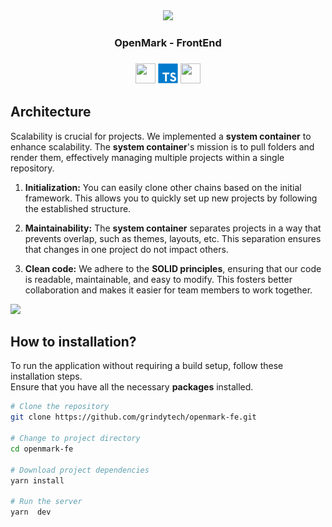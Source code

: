 <div>

  <div align="center">
    <a href="openmark.io" target="_blank" rel="noreferrer">
    <img src="https://res.cloudinary.com/synasapmob/image/upload/v1719391982/b3cfb2dc142230a65a44bc8e53894231.png" height="250" />
    </a>
  </div>

  <h3 align="center">OpenMark - FrontEnd<h3/>

  <div align="center">
    <img src="https://assets.vercel.com/image/upload/v1662130559/nextjs/Icon_light_background.png" width="32"height="32" />
    <img src="https://raw.githubusercontent.com/devicons/devicon/master/icons/typescript/typescript-original.svg" width="32"height="32" />
    <img src="https://encrypted-tbn0.gstatic.com/images?q=tbn:ANd9GcSiHG7TDP4O6sIQ3-4H-71P4Ciy-sk3npDRsA&s" width="32"height="32" />
  </div>
  
</div>

## Architecture

Scalability is crucial for projects. We implemented a **system container** to enhance scalability. The **system container**'s mission is to pull folders and render them, effectively managing multiple projects within a single repository.

1. **Initialization:**
   You can easily clone other chains based on the initial framework. This allows you to quickly set up new projects by following the established structure.
   
3. **Maintainability:**
   The **system container** separates projects in a way that prevents overlap, such as themes, layouts, etc.
   This separation ensures that changes in one project do not impact others.
   
5. **Clean code:**
   We adhere to the **SOLID principles**, ensuring that our code is readable, maintainable, and easy to modify. This fosters better collaboration and makes it easier for team members to work together.

<div>
    <img src="https://res.cloudinary.com/synasapmob/image/upload/v1719400238/abeeae836b3f42d25fa28f2c6802a321.png" />
</div>

## How to installation?

To run the application without requiring a build setup, follow these installation steps.<br />
Ensure that you have all the necessary **packages** installed.

```bash
# Clone the repository
git clone https://github.com/grindytech/openmark-fe.git

# Change to project directory
cd openmark-fe

# Download project dependencies
yarn install

# Run the server
yarn  dev
```
